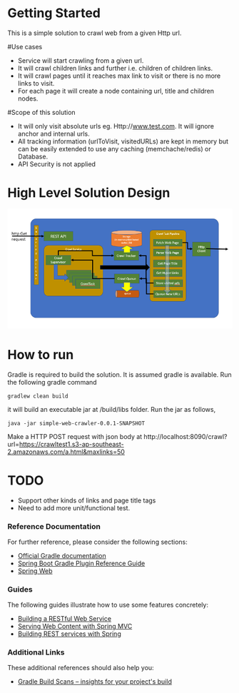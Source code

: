 # Getting Started
This is a simple solution to crawl web from a given Http url.

#Use cases
* Service will start crawling from a given url.
* It will crawl children links and further i.e. children of children links.
* It will crawl pages until it reaches max link to visit or there is no more links to visit.
* For each page it will create a node containing url, title and children nodes.

#Scope of this solution
* It will only visit absolute urls eg. Http://www.test.com. It will ignore anchor and internal urls. 
* All tracking information (urlToVisit, visitedURLs) are kept in memory but can be easily extended to use any caching (memchache/redis) or Database.
* API Security is not applied 


# High Level Solution Design

![](docs/design_overview.PNG)

# How to run
Gradle is required to build the solution. It is assumed gradle is available. Run the following gradle command
```
gradlew clean build
```
it will build an executable jar at /build/libs folder. Run the jar as follows,
```
java -jar simple-web-crawler-0.0.1-SNAPSHOT
```

Make a HTTP POST request with json body at http://localhost:8090/crawl?url=https://crawltest1.s3-ap-southeast-2.amazonaws.com/a.html&maxlinks=50


# TODO
* Support other kinds of links and page title tags
* Need to add more unit/functional test.




### Reference Documentation
For further reference, please consider the following sections:

* [Official Gradle documentation](https://docs.gradle.org)
* [Spring Boot Gradle Plugin Reference Guide](https://docs.spring.io/spring-boot/docs/2.2.2.RELEASE/gradle-plugin/reference/html/)
* [Spring Web](https://docs.spring.io/spring-boot/docs/2.2.2.RELEASE/reference/htmlsingle/#boot-features-developing-web-applications)




### Guides
The following guides illustrate how to use some features concretely:

* [Building a RESTful Web Service](https://spring.io/guides/gs/rest-service/)
* [Serving Web Content with Spring MVC](https://spring.io/guides/gs/serving-web-content/)
* [Building REST services with Spring](https://spring.io/guides/tutorials/bookmarks/)

### Additional Links
These additional references should also help you:

* [Gradle Build Scans – insights for your project's build](https://scans.gradle.com#gradle)

